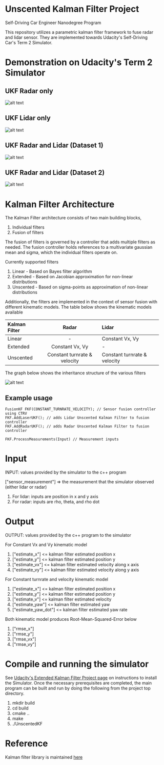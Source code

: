 # Unscented Kalman Filter Project
Self-Driving Car Engineer Nanodegree Program

This repository utilizes a parametric kalman filter framework to fuse radar and lidar sensor. They are implemented towards Udacity's Self-Driving Car's Term 2 Simulator.


[//]: # (Image References)

[image1]: diag.png "Parametric Kalman Filter architecture"
[image2]: SimUKF_Radar_Dataset1.gif "UKF Radar only"
[image3]: SimUKF_Laser_Dataset1.gif "UKF Lidar only"
[image4]: SimUKF_Dataset1.gif "UKF Radar and Lidar Dataset 1"
[image5]: SimUKF_Dataset2.gif "UKF Radar and Lidar Dataset 2"

# Demonstration on Udacity's Term 2 Simulator

## UKF Radar only
![alt text][image2]
## UKF Lidar only
![alt text][image3]
## UKF Radar and Lidar (Dataset 1)
![alt text][image4]
## UKF Radar and Lidar (Dataset 2)
![alt text][image5]

# Kalman Filter Architecture

The Kalman Filter architecture consists of two main building blocks, 
1. Individual filters
2. Fusion of filters

The fusion of filters is governed by a controller that adds multiple filters as needed. The fusion controller holds references to a multivariate gaussian mean and sigma, which the individual filters operate on. 

Currently supported filters

1. Linear - Based on Bayes filter algorithm
2. Extended - Based on Jacobian approximation for non-linear distributions
3. Unscented - Based on sigma-points as approximation of non-linear distributions

Additionally, the filters are implemented in the context of sensor fusion with different kinematic models. The table below shows the kinematic models available


| Kalman Filter      |  Radar	       |    Lidar           |
|:-------------------|:---------------:|:-------------------|
| Linear             |  -  	       |   Constant Vx, Vy  |
| Extended    	     | Constant Vx, Vy |	-           |
| Unscented	     | Constant turnrate & velocity | Constant turnrate & velocity |


The graph below shows the inheritance structure of the various filters

![alt text][image1]

## Example usage

```
FusionKF FKF(CONSTANT_TURNRATE_VELOCITY); // Sensor fusion controller using CTRV
FKF.AddLaserUKF(); // adds Lidar Unscented Kalman Filter to fusion controller
FKF.AddRadarUKF(); // adds Radar Unscented Kalman Filter to fusion controller

FKF.ProcessMeasurements(Input) // Measurement inputs
```

# Input

INPUT: values provided by the simulator to the c++ program

["sensor_measurement"] => the measurement that the simulator observed (either lidar or radar)

1. For lidar: inputs are position in x and y axis
2. For radar: inputs are rho, theta, and rho dot


# Output

OUTPUT: values provided by the c++ program to the simulator

For Constant Vx and Vy kinematic model

1. ["estimate_x"] <= kalman filter estimated position x
2. ["estimate_y"] <= kalman filter estimated position y
3. ["estimate_vx"] <= kalman filter estimated velocity along x axis
4. ["estimate_vy"] <= kalman filter estimated velocity along y axis

For Constant turnrate and velocity kinematic model

1. ["estimate_x"] <= kalman filter estimated position x
2. ["estimate_y"] <= kalman filter estimated position y
3. ["estimate_v"] <= kalman filter estimated velocity
4. ["estimate_yaw"] <= kalman filter estimated yaw
5. ["estimate_yaw_dot"] <= kalman filter estimated yaw rate

Both kinematic model produces Root-Mean-Squared-Error below

1. ["rmse_x"]
2. ["rmse_y"]
3. ["rmse_vx"]
4. ["rmse_vy"]


# Compile and running the simulator

See [Udacity's Extended Kalman Filter Project page](https://github.com/udacity/CarND-Extended-Kalman-Filter-Project) on instructions to install the Simulator. Once the necessary prerequisites are completed, the main program can be built and run by doing the following from the project top directory.

1. mkdir build
2. cd build
3. cmake ..
4. make
5. ./UnscentedKF

# Reference

Kalman filter library is maintained [here](https://github.com/kernyan/KalmanFilterController)





